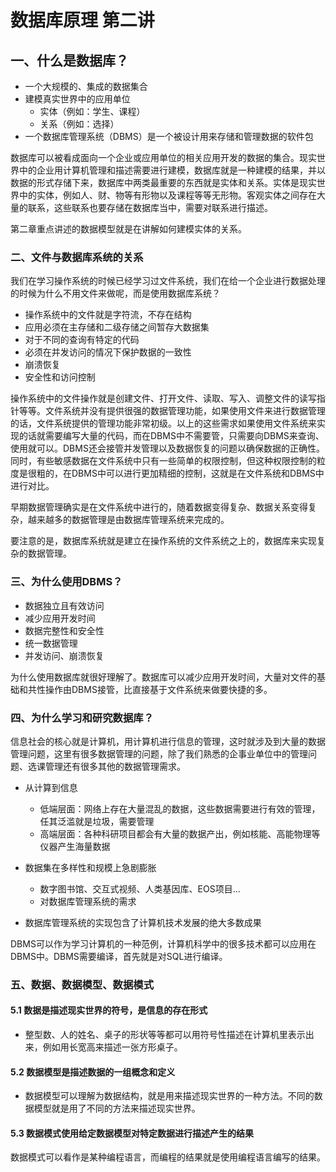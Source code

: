 # 数据库原理	第二讲

## 一、什么是数据库？

- 一个大规模的、集成的数据集合
- 建模真实世界中的应用单位
	- 实体（例如：学生、课程）
	- 关系（例如：选择）
- 一个数据库管理系统（DBMS）是一个被设计用来存储和管理数据的软件包

数据库可以被看成面向一个企业或应用单位的相关应用开发的数据的集合。现实世界中的企业用计算机管理和描述需要进行建模，数据库就是一种建模的结果，并以数据的形式存储下来，数据库中两类最重要的东西就是实体和关系。实体是现实世界中的实体，例如人、财、物等有形物以及课程等等无形物。客观实体之间存在大量的联系，这些联系也要存储在数据库当中，需要对联系进行描述。

第二章重点讲述的数据模型就是在讲解如何建模实体的关系。

### 二、文件与数据库系统的关系

我们在学习操作系统的时候已经学习过文件系统，我们在给一个企业进行数据处理的时候为什么不用文件来做呢，而是使用数据库系统？

- 操作系统中的文件就是字符流，不存在结构
- 应用必须在主存储和二级存储之间暂存大数据集
- 对于不同的查询有特定的代码
- 必须在并发访问的情况下保护数据的一致性
- 崩溃恢复
- 安全性和访问控制


操作系统中的文件操作就是创建文件、打开文件、读取、写入、调整文件的读写指针等等。文件系统并没有提供很强的数据管理功能，如果使用文件来进行数据管理的话，文件系统提供的管理功能非常初级。以上的这些需求如果使用文件系统来实现的话就需要编写大量的代码，而在DBMS中不需要管，只需要向DBMS来查询、使用就可以。DBMS还会接管并发管理以及数据恢复的问题以确保数据的正确性。同时，有些敏感数据在文件系统中只有一些简单的权限控制，但这种权限控制的粒度是很粗的，在DBMS中可以进行更加精细的控制，这就是在文件系统和DBMS中进行对比。

早期数据管理确实是在文件系统中进行的，随着数据变得复杂、数据关系变得复杂，越来越多的数据管理是由数据库管理系统来完成的。

要注意的是，数据库系统就是建立在操作系统的文件系统之上的，数据库来实现复杂的数据管理。

### 三、为什么使用DBMS？

- 数据独立且有效访问
- 减少应用开发时间
- 数据完整性和安全性
- 统一数据管理
- 并发访问、崩溃恢复

为什么使用数据库就很好理解了。数据库可以减少应用开发时间，大量对文件的基础和共性操作由DBMS接管，比直接基于文件系统来做要快捷的多。

### 四、为什么学习和研究数据库？

信息社会的核心就是计算机，用计算机进行信息的管理，这时就涉及到大量的数据管理问题，这里有很多数据管理的问题，除了我们熟悉的企事业单位中的管理问题、选课管理还有很多其他的数据管理需求。

- 从计算到信息
	- 低端层面：网络上存在大量混乱的数据，这些数据需要进行有效的管理，任其泛滥就是垃圾，需要管理
	- 高端层面：各种科研项目都会有大量的数据产出，例如核能、高能物理等仪器产生海量数据
	
- 数据集在多样性和规模上急剧膨胀
	- 数字图书馆、交互式视频、人类基因库、EOS项目...
	- 对数据库管理系统的需求

- 数据库管理系统的实现包含了计算机技术发展的绝大多数成果


DBMS可以作为学习计算机的一种范例，计算机科学中的很多技术都可以应用在DBMS中。DBMS需要编译，首先就是对SQL进行编译。

### 五、数据、数据模型、数据模式
	
#### 5.1 数据是描述现实世界的符号，是信息的存在形式
	
- 整型数、人的姓名、桌子的形状等等都可以用符号性描述在计算机里表示出来，例如用长宽高来描述一张方形桌子。
	
#### 5.2 数据模型是描述数据的一组概念和定义
	
- 数据模型可以理解为数据结构，就是用来描述现实世界的一种方法。不同的数据模型就是用了不同的方法来描述现实世界。
	
#### 5.3 数据模式使用给定数据模型对特定数据进行描述产生的结果
	
	
数据模式可以看作是某种编程语言，而编程的结果就是使用编程语言编写的结果。